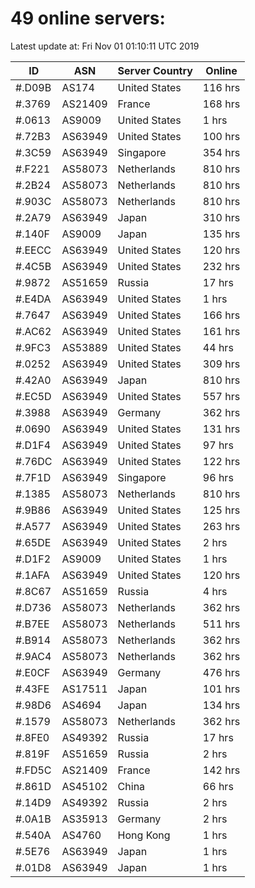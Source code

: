 # 49 online servers:

Latest update at: Fri Nov 01 01:10:11 UTC 2019

| ID | ASN | Server Country | Online |
| -- | --- | -------------- | ------ |
| #.D09B | AS174 | United States | 116 hrs |
| #.3769 | AS21409 | France | 168 hrs |
| #.0613 | AS9009 | United States | 1 hrs |
| #.72B3 | AS63949 | United States | 100 hrs |
| #.3C59 | AS63949 | Singapore | 354 hrs |
| #.F221 | AS58073 | Netherlands | 810 hrs |
| #.2B24 | AS58073 | Netherlands | 810 hrs |
| #.903C | AS58073 | Netherlands | 810 hrs |
| #.2A79 | AS63949 | Japan | 310 hrs |
| #.140F | AS9009 | Japan | 135 hrs |
| #.EECC | AS63949 | United States | 120 hrs |
| #.4C5B | AS63949 | United States | 232 hrs |
| #.9872 | AS51659 | Russia | 17 hrs |
| #.E4DA | AS63949 | United States | 1 hrs |
| #.7647 | AS63949 | United States | 166 hrs |
| #.AC62 | AS63949 | United States | 161 hrs |
| #.9FC3 | AS53889 | United States | 44 hrs |
| #.0252 | AS63949 | United States | 309 hrs |
| #.42A0 | AS63949 | Japan | 810 hrs |
| #.EC5D | AS63949 | United States | 557 hrs |
| #.3988 | AS63949 | Germany | 362 hrs |
| #.0690 | AS63949 | United States | 131 hrs |
| #.D1F4 | AS63949 | United States | 97 hrs |
| #.76DC | AS63949 | United States | 122 hrs |
| #.7F1D | AS63949 | Singapore | 96 hrs |
| #.1385 | AS58073 | Netherlands | 810 hrs |
| #.9B86 | AS63949 | United States | 125 hrs |
| #.A577 | AS63949 | United States | 263 hrs |
| #.65DE | AS63949 | United States | 2 hrs |
| #.D1F2 | AS9009 | United States | 1 hrs |
| #.1AFA | AS63949 | United States | 120 hrs |
| #.8C67 | AS51659 | Russia | 4 hrs |
| #.D736 | AS58073 | Netherlands | 362 hrs |
| #.B7EE | AS58073 | Netherlands | 511 hrs |
| #.B914 | AS58073 | Netherlands | 362 hrs |
| #.9AC4 | AS58073 | Netherlands | 362 hrs |
| #.E0CF | AS63949 | Germany | 476 hrs |
| #.43FE | AS17511 | Japan | 101 hrs |
| #.98D6 | AS4694 | Japan | 134 hrs |
| #.1579 | AS58073 | Netherlands | 362 hrs |
| #.8FE0 | AS49392 | Russia | 17 hrs |
| #.819F | AS51659 | Russia | 2 hrs |
| #.FD5C | AS21409 | France | 142 hrs |
| #.861D | AS45102 | China | 66 hrs |
| #.14D9 | AS49392 | Russia | 2 hrs |
| #.0A1B | AS35913 | Germany | 2 hrs |
| #.540A | AS4760 | Hong Kong | 1 hrs |
| #.5E76 | AS63949 | Japan | 1 hrs |
| #.01D8 | AS63949 | Japan | 1 hrs |

